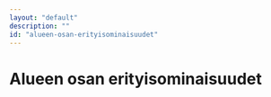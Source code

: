```yaml
---
layout: "default"
description: ""
id: "alueen-osan-erityisominaisuudet"
---
```

# Alueen osan erityisominaisuudet